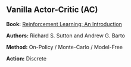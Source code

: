 ## Vanilla Actor-Critic (AC)

**Book:** [Reinforcement Learning: An Introduction](http://www.incompleteideas.net/book/the-book-2nd.html)

**Authors:** Richard S. Sutton and Andrew G. Barto

**Method:** On-Policy / Monte-Carlo / Model-Free

**Action:** Discrete